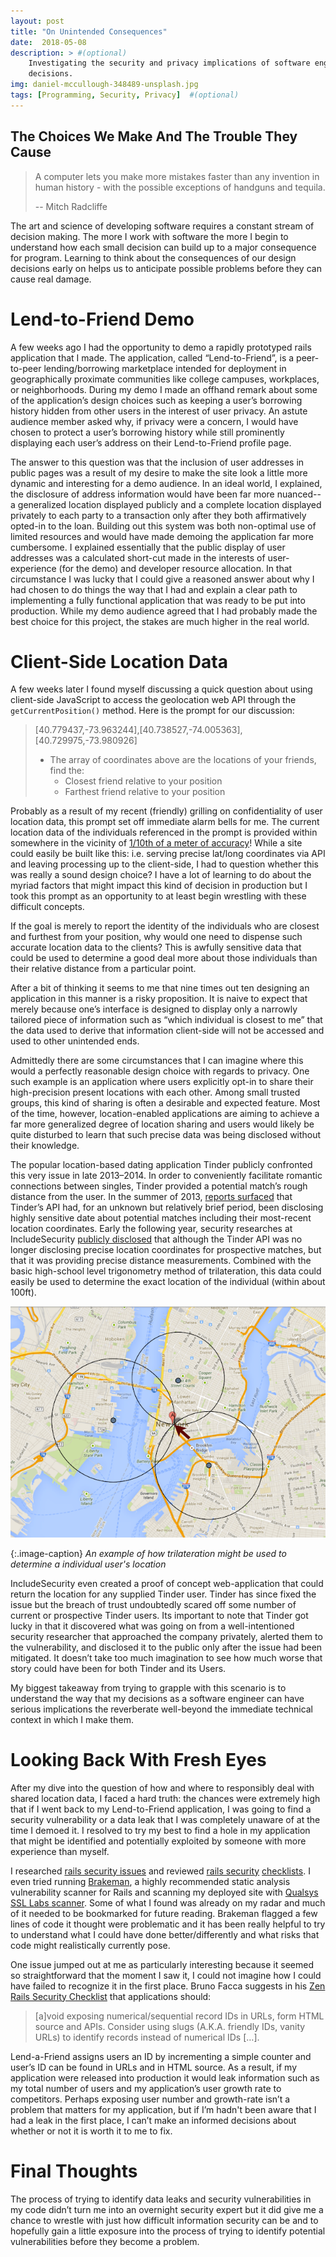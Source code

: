 ```yaml
---
layout: post
title: "On Unintended Consequences"
date:  2018-05-08
description: > #(optional)
    Investigating the security and privacy implications of software engineering
    decisions.
img: daniel-mccullough-348489-unsplash.jpg
tags: [Programming, Security, Privacy]  #(optional)
---
```

## The Choices We Make And The Trouble They Cause

>A computer lets you make more mistakes faster than any invention in human history - with the possible exceptions of handguns and tequila.
>
>-- Mitch Radcliffe

The art and science of developing software requires a constant stream of decision making. The more I work with software the more I begin to understand how each small decision can build up to a major consequence for program. Learning to think about the consequences of our design decisions early on helps us to anticipate possible problems before they can cause real damage.

# Lend-to-Friend Demo

A few weeks ago I had the opportunity to demo a rapidly prototyped rails application that I made. The application, called “Lend-to-Friend”, is a peer-to-peer lending/borrowing marketplace intended for deployment in geographically proximate communities like college campuses, workplaces, or neighborhoods. During my demo I made an offhand remark about some of the  application’s design choices such as keeping a user’s borrowing history hidden from other users in the interest of user privacy. An astute audience member asked why, if privacy were a concern, I would have chosen to protect a user’s borrowing history while still prominently displaying each user’s address on their Lend-to-Friend profile page.

The  answer to this question was that the inclusion of user addresses in public pages was a result of my desire to make the site look a little more dynamic and interesting for a demo audience. In an ideal world, I explained, the disclosure of address information would have been far more nuanced--a generalized location displayed publicly and a complete location displayed privately to each party to a transaction only after they both affirmatively opted-in to the loan. Building out this system was both non-optimal use of limited resources and would have made demoing the application far more cumbersome. I explained essentially that the public display of user addresses was a calculated short-cut made in the interests of user-experience (for the demo) and developer resource allocation. In that circumstance I was lucky that I could give a reasoned answer about why I had chosen to do things the way that I had and explain a clear path to implementing a fully functional application that was ready to be put into production. While my demo audience agreed that I had probably made the best choice for this project, the stakes are much higher in the real world.

# Client-Side Location Data

A few weeks later I found myself discussing a quick question about using client-side JavaScript to access the geolocation web API through the `getCurrentPosition()` method. Here is the prompt for our discussion:


>[40.779437,-73.963244],[40.738527,-74.005363],[40.729975,-73.980926]
>
> - The array of coordinates above are the locations of your friends, find the:
>    - Closest friend relative to your position
>    - Farthest friend relative to your position


Probably as a result of my recent (friendly) grilling on confidentiality of user location data, this prompt set off immediate alarm bells for me. The current location data of the individuals referenced in the prompt is provided within somewhere in the vicinity of [1/10th of a meter of accuracy](https://en.wikipedia.org/wiki/Decimal_degrees)! While a site could easily be built like this: i.e. serving precise lat/long coordinates via API and leaving processing up to the client-side, I had to question whether this was really a sound design choice? I have a lot of learning to do about the myriad factors that might impact this kind of decision in production but I took this prompt as an opportunity to at least begin wrestling with these difficult concepts.

If the goal is merely to report the identity of the individuals who are closest and furthest from your position, why would one need to dispense such accurate location data to the clients? This is awfully sensitive data that could be used to determine a good deal more about those individuals than their relative distance from a particular point.

After a bit of thinking it seems to me that nine times out ten designing an application in this manner is a risky proposition. It is naive to expect that merely because one’s interface is designed to display only a narrowly tailored piece of information such as “which individual is closest to me” that the data used to derive that information client-side will not be accessed and used to other unintended ends.

Admittedly there are some circumstances that I can imagine where this would a perfectly reasonable design choice with regards to privacy. One such example is an application where users explicitly opt-in to share their high-precision present locations with each other. Among small trusted groups, this kind of  sharing is often a desirable and expected feature. Most of the time, however, location-enabled applications are aiming to achieve a far more generalized degree of location sharing and users would likely be quite disturbed to learn that such precise data was being disclosed without their knowledge.

The popular location-based dating application Tinder publicly confronted this very issue in late 2013–2014. In order to conveniently facilitate romantic connections between singles, Tinder provided a potential match’s rough distance from the user. In the summer of 2013, [reports surfaced](https://qz.com/106731/tinder-exposed-users-locations/) that Tinder’s API had, for an unknown but relatively brief period, been disclosing highly sensitive date about potential matches including their most-recent location coordinates. Early the following year, security researches at IncludeSecurity [publicly disclosed](http://blog.includesecurity.com/2014/02/how-i-was-able-to-track-location-of-any.html) that although the Tinder API was no longer disclosing precise location coordinates for prospective matches, but that it was providing precise distance measurements. Combined with the basic high-school level trigonometry method of trilateration, this data could easily be used to determine the exact location of the individual (within about 100ft).

![Trilateration](/assets/img/trilateration.png)

{:.image-caption}
*An example of how trilateration might be used to determine a individual user's location*

IncludeSecurity even created a proof of concept web-application that could return the location for any supplied Tinder user. Tinder has since fixed the issue but the breach of trust undoubtedly scared off some number of current or prospective Tinder users. Its important to note that Tinder got lucky in that it discovered what was going on from a well-intentioned security researcher that approached the company privately, alerted them to the vulnerability, and disclosed it to the public only after the issue had been mitigated. It doesn’t take too much imagination to see how much worse that story could have been for both Tinder and its Users.

My biggest takeaway from trying to grapple with this scenario is to understand the way that my decisions as a software engineer can have serious implications the reverberate well-beyond the immediate technical context in which I make them.

# Looking Back With Fresh Eyes

After my dive into the question of how and where to responsibly deal with shared location data, I faced a hard truth: the chances were extremely high that if I went back to my Lend-to-Friend application, I was going to find a security vulnerability or a data leak that I was completely unaware of at the time I demoed it. I resolved to try my best to find a hole in my application that might be identified and potentially exploited by someone with more experience than myself.

I researched [rails security issues](http://guides.rubyonrails.org/security.html) and reviewed [rails security](https://github.com/tiegz/zen-rails-security-checklist) [checklists](https://railssecuritychecklist.com/). I even tried running [Brakeman](https://brakemanscanner.org/), a highly recommended static analysis vulnerability scanner for Rails and scanning my deployed site with [Qualsys SSL Labs scanner](https://www.ssllabs.com). Some of what I found was already on my radar and much of it needed to be bookmarked for future reading.  Brakeman flagged a few lines of code it thought were problematic and it has been really helpful to try to understand what I could have done better/differently and what risks that code might realistically currently pose.

One issue jumped out at me as particularly interesting because it seemed so straightforward that the moment I saw it, I could not imagine how I could have failed to recognize it in the first place. Bruno Facca suggests in his [Zen Rails Security Checklist](https://github.com/tiegz/zen-rails-security-checklist) that applications should:

> [a]void exposing numerical/sequential record IDs in URLs, form HTML source and APIs. Consider using slugs (A.K.A. friendly IDs, vanity URLs) to identify records instead of numerical IDs […].

Lend-a-Friend assigns users an ID by incrementing a simple counter and user’s ID can be found in URLs and in HTML source. As a result, if my application were released into production it would leak information such as my total number of users and my application’s user growth rate to competitors. Perhaps exposing user number and growth-rate isn’t a problem that matters for my application, but if I’m hadn't been aware that I had a leak in the first place, I can’t make an informed decisions about whether or not it is worth it to me to fix.

# Final Thoughts

The process of trying to identify data leaks and security vulnerabilities in my code didn’t turn me into an overnight security expert but it did give me a chance to wrestle with just how difficult information security can be and to hopefully gain a little exposure into the process of trying to identify potential vulnerabilities before they become a problem.
